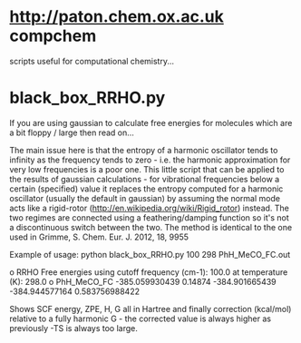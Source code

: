 http://paton.chem.ox.ac.uk
compchem
========

scripts useful for computational chemistry...

black_box_RRHO.py
=======
If you are using gaussian to calculate free energies for molecules which are a bit floppy / large then read on…

The main issue here is that the entropy of a harmonic oscillator tends to infinity as the frequency tends to zero - i.e. the harmonic approximation for very low frequencies is a poor one.
This little script that can be applied to the results of gaussian calculations - for vibrational frequencies below a certain (specified) value it replaces the entropy computed for a harmonic oscillator (usually the default in gaussian) by assuming the normal mode acts like a rigid-rotor (http://en.wikipedia.org/wiki/Rigid_rotor) instead. The two regimes are connected using a feathering/damping function so it's not a discontinuous switch between the two. The method is identical to the one used in Grimme, S. Chem. Eur. J. 2012, 18, 9955   

Example of usage:
python black_box_RRHO.py 100 298 PhH_MeCO_FC.out

o  RRHO Free energies using cutoff frequency (cm-1): 100.0  at temperature (K): 298.0
o  PhH_MeCO_FC -385.059930439 0.14874 -384.901665439 -384.944577164 0.583756988422

Shows SCF energy, ZPE, H, G all in Hartree and finally correction (kcal/mol) relative to a fully harmonic G - the corrected value is always higher as previously -TS is always too large.

